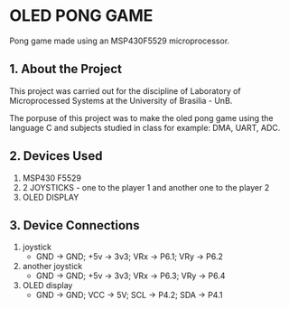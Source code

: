 # OLED PONG GAME
Pong game made using an MSP430F5529 microprocessor.

## 1. About the Project
This project was carried out for the discipline of Laboratory of Microprocessed Systems at the University of Brasilia - UnB.

The porpuse of this project was to make the oled pong game using the language C and subjects studied in class for example: DMA, UART, ADC.

## 2. Devices Used
1. MSP430 F5529
2. 2 JOYSTICKS - one to the player 1 and another one to the player 2
3. OLED DISPLAY

## 3. Device Connections
1. joystick
   - GND -> GND; +5v -> 3v3; VRx -> P6.1; VRy -> P6.2
2. another joystick
   - GND -> GND; +5v -> 3v3; VRx -> P6.3; VRy -> P6.4
3. OLED display
   - GND -> GND; VCC -> 5V; SCL -> P4.2; SDA -> P4.1
